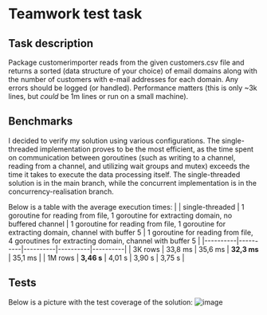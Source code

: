 # Teamwork test task

## Task description

 Package customerimporter reads from the given customers.csv file and returns a
 sorted (data structure of your choice) of email domains along with the number
 of customers with e-mail addresses for each domain.  Any errors should be
 logged (or handled). Performance matters (this is only ~3k lines, but *could*
 be 1m lines or run on a small machine).

## Benchmarks

I decided to verify my solution using various configurations. The single-threaded implementation proves to be the most efficient, as the time spent on communication between goroutines (such as writing to a channel, reading from a channel, and utilizing wait groups and mutex) exceeds the time it takes to execute the data processing itself. The single-threaded solution is in the main branch, while the concurrent implementation is in the concurrency-realisation branch.


Below is a table with the average execution times:
| |  single-threaded | 1 goroutine for reading from file, 1 goroutine for extracting domain, no buffered channel | 1 goroutine for reading from file, 1 goroutine for extracting domain, channel with buffer 5 | 1 goroutine for reading from file, 4 goroutines for extracting domain, channel with buffer 5 |
|----------|----------|----------|----------|----------|
| 3К rows  | 33,8 ms  | 35,6 ms   | **32,3 ms**   | 35,1 ms   |
| 1M rows  | **3,46 s**   | 4,01 s   | 3,90 s   | 3,75 s   |

## Tests
Below is a picture with the test coverage of the solution:
![image](https://github.com/Rysichek/teamwork-test-task/assets/49566270/a7a6ec40-c071-4067-aff7-79365c663d25)
